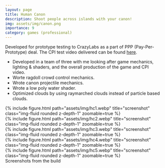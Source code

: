 ```yaml
---
layout: page
title: Human Canon
description: Shoot people across islands with your canon!
img: assets/img/canon.png
importance: 9
category: games (professional)
---
```


Developed for prototype testing to CrazyLabs as a part of PPP (Pay-Per-Prototype) deal. The CPI test video delivered can be found [here](https://youtu.be/XJnFSqy4siI).
* Developed in a team of three with me looking after game mechanics, lighting & shaders, and the overall production of the game and CPI video.
* Worte ragdoll crowd control mechanics.
* Wrote canon projectile mechanics.
* Wrote a low poly water shader.
* Optimized clouds by using raymarched clouds instead of particle based clouds.
  
<div class="row">
    <div class="col-sm mt-3 mt-md-0">
        {% include figure.html path="assets/img/hc1.webp" title="screenshot" class="img-fluid rounded z-depth-1" zoomable=true %}
    </div>
    <div class="col-sm mt-3 mt-md-0">
        {% include figure.html path="assets/img/hc2.webp" title="screenshot" class="img-fluid rounded z-depth-1" zoomable=true %}
    </div>
    <div class="col-sm mt-3 mt-md-0">
        {% include figure.html path="assets/img/hc3.webp" title="screenshot" class="img-fluid rounded z-depth-1" zoomable=true %}
    </div>
    <div class="col-sm mt-3 mt-md-0">
        {% include figure.html path="assets/img/hc4.webp" title="screenshot" class="img-fluid rounded z-depth-1" zoomable=true %}
    </div>
    <div class="col-sm mt-3 mt-md-0">
        {% include figure.html path="assets/img/hc5.webp" title="screenshot" class="img-fluid rounded z-depth-1" zoomable=true %}
    </div>
</div>
<div class="caption">
    Screenshots from the build
</div>